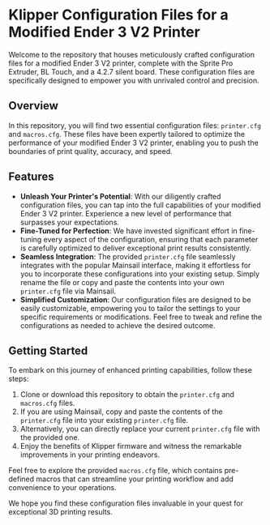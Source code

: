 # Klipper Configuration Files for a Modified Ender 3 V2 Printer

Welcome to the repository that houses meticulously crafted configuration files for a modified Ender 3 V2 printer, complete with the Sprite Pro Extruder, BL Touch, and a 4.2.7 silent board. These configuration files are specifically designed to empower you with unrivaled control and precision.

## Overview

In this repository, you will find two essential configuration files: `printer.cfg` and `macros.cfg`. These files have been expertly tailored to optimize the performance of your modified Ender 3 V2 printer, enabling you to push the boundaries of print quality, accuracy, and speed.

## Features

- **Unleash Your Printer's Potential**: With our diligently crafted configuration files, you can tap into the full capabilities of your modified Ender 3 V2 printer. Experience a new level of performance that surpasses your expectations.
- **Fine-Tuned for Perfection**: We have invested significant effort in fine-tuning every aspect of the configuration, ensuring that each parameter is carefully optimized to deliver exceptional print results consistently.
- **Seamless Integration**: The provided `printer.cfg` file seamlessly integrates with the popular Mainsail interface, making it effortless for you to incorporate these configurations into your existing setup. Simply rename the file or copy and paste the contents into your own `printer.cfg` file via Mainsail.
- **Simplified Customization**: Our configuration files are designed to be easily customizable, empowering you to tailor the settings to your specific requirements or modifications. Feel free to tweak and refine the configurations as needed to achieve the desired outcome.

## Getting Started

To embark on this journey of enhanced printing capabilities, follow these steps:

1. Clone or download this repository to obtain the `printer.cfg` and `macros.cfg` files.
2. If you are using Mainsail, copy and paste the contents of the `printer.cfg` file into your existing `printer.cfg` file.
3. Alternatively, you can directly replace your current `printer.cfg` file with the provided one.
4. Enjoy the benefits of Klipper firmware and witness the remarkable improvements in your printing endeavors.

Feel free to explore the provided `macros.cfg` file, which contains pre-defined macros that can streamline your printing workflow and add convenience to your operations.

We hope you find these configuration files invaluable in your quest for exceptional 3D printing results.
